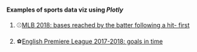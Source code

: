 #### Examples of sports data viz using *Plotly*
   
1. ⚾[MLB 2018: bases reached by the batter following a hit- first](https://htmlpreview.github.io/?https://github.com/maddaleona/sport_projects/blob/main/plotly_viz/MLB_2018_hits.html)
   
2. ⚽[English Premiere League 2017-2018: goals in time](https://htmlpreview.github.io/?https://github.com/maddaleona/sport_projects/blob/main/plotly_viz/EPL_1718_points.html) 
